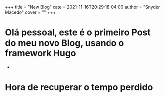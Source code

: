 +++
title = "New Blog"
date = 2021-11-16T20:29:18-04:00
author = "Snyder Macedo"
cover = ""
+++

# Olá pessoal, este é o primeiro Post do meu novo Blog, usando o framework Hugo
-
# Hora de recuperar o tempo perdido
